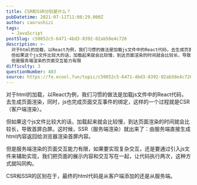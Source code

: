 ```yaml
---
title: CSR和SSR分别是什么？
pubDatetime: 2021-07-11T11:08:29.000Z
author: caorushizi
tags:
  - JavaScript
postSlug: c50852c5-6471-4bd3-8392-02ab58e4c726
description: >-
  对于html的加载，以React为例，我们习惯的做法是加载js文件中的React代码，去生成页面渲染，同时，js也完成页面交互事件的绑定，这样的一个过程就是CSR（客户端渲染）。
  但如果这个js文件比较大的话，加载起来就会比较慢，到达页面渲染的时间就会比较长，导致首屏白屏。这时候，SSR（服务端渲染）就出来了：由服务端直接生成html内容返回给浏览器渲染首屏内容。
  但是服务端渲染的页面交互能力有限
difficulty: 3
questionNumber: 483
source: https://fe.ecool.fun/topic/c50852c5-6471-4bd3-8392-02ab58e4c726
---
```


对于html的加载，以React为例，我们习惯的做法是加载js文件中的React代码，去生成页面渲染，同时，js也完成页面交互事件的绑定，这样的一个过程就是CSR（客户端渲染）。

但如果这个js文件比较大的话，加载起来就会比较慢，到达页面渲染的时间就会比较长，导致首屏白屏。这时候，SSR（服务端渲染）就出来了：由服务端直接生成html内容返回给浏览器渲染首屏内容。

但是服务端渲染的页面交互能力有限，如果要实现复杂交互，还是要通过引入js文件来辅助实现，我们把页面的展示内容和交互写在一起，让代码执行两次，这种方式就叫同构。

CSR和SSR的区别在于，最终的html代码是从客户端添加的还是从服务端。






